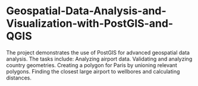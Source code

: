 # Geospatial-Data-Analysis-and-Visualization-with-PostGIS-and-QGIS
The project demonstrates the use of PostGIS for advanced geospatial data analysis. The tasks include:  Analyzing airport data. Validating and analyzing country geometries. Creating a polygon for Paris by unioning relevant polygons. Finding the closest large airport to wellbores and calculating distances.
